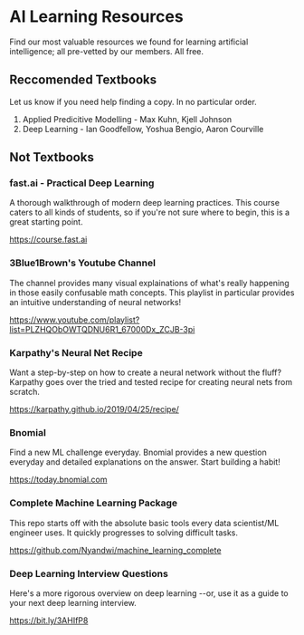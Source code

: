 # AI Learning Resources

Find our most valuable resources we found for learning artificial intelligence; all pre-vetted by our members. All free.

## Reccomended Textbooks

Let us know if you need help finding a copy. In no particular order.

1. Applied Predicitive Modelling - Max Kuhn, Kjell Johnson
2. Deep Learning - Ian Goodfellow, Yoshua Bengio, Aaron Courville

## Not Textbooks

### fast.ai - Practical Deep Learning

A thorough walkthrough of modern deep learning practices. This course caters to all kinds of students, so if you're not sure where to begin, this is a
great starting point.

https://course.fast.ai

### 3Blue1Brown's Youtube Channel

The channel provides many visual explainations of what's really happening in those easily confusable math concepts. This playlist in particular provides
an intuitive understanding of neural networks!

https://www.youtube.com/playlist?list=PLZHQObOWTQDNU6R1_67000Dx_ZCJB-3pi

### Karpathy's Neural Net Recipe

Want a step-by-step on how to create a neural network without the fluff? Karpathy goes over the tried and tested recipe for creating neural nets
from scratch.

https://karpathy.github.io/2019/04/25/recipe/

### Bnomial

Find a new ML challenge everyday. Bnomial provides a new question everyday and detailed explanations on the answer. Start building a habit!

https://today.bnomial.com

### Complete Machine Learning Package

This repo starts off with the absolute basic tools every data scientist/ML engineer uses. It quickly progresses to solving difficult tasks.

https://github.com/Nyandwi/machine_learning_complete

### Deep Learning Interview Questions

Here's a more rigorous overview on deep learning --or, use it as a guide to your next deep learning interview.

https://bit.ly/3AHIfP8
